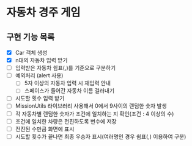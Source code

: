 # 자동차 경주 게임

## 구현 기능 목록

- [x] Car 객체 생성
- [x] n대의 자동차 입력 받기
- [ ] 입력받은 자동차 쉼표(,)를 기준으로 구분하기
- [ ] 예외처리 (alert 사용)
  - [ ] 5자 이상의 자동차 입력 시 재입력 안내
  - [ ] 스페이스가 들어간 자동차 이름 걸러내기
- [ ] 시도할 횟수 입력 받기
- [ ] MissionUtils 라이브러리 사용해서 0에서 9사이의 랜덤한 숫자 발생
- [ ] 각 자동차별 랜덤한 숫자가 조건에 일치하는 지 확인(조건 : 4 이상의 수)
- [ ] 조건에 일치한 차량은 전진하도록 변수에 저장
- [ ] 전진된 수만큼 화면에 표시
- [ ] 시도할 횟수가 끝나면 최종 우승자 표시(여러명인 경우 쉼표(,) 이용하여 구분)

